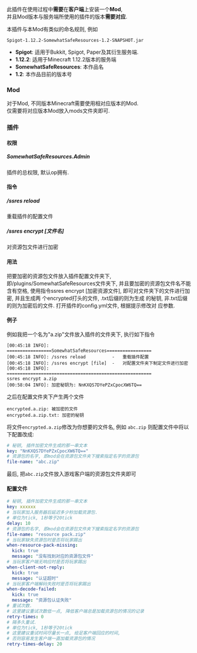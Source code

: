 此插件在使用过程中**需要**在**客户端**上安装一个**Mod**,  
并且Mod版本与服务端所使用的插件的版本**需要对应**.  

本插件与本Mod有类似的命名规则, 例如
```
Spigot-1.12.2-SomewhatSafeResources-1.2-SNAPSHOT.jar
```
* **Spigot**: 适用于Bukkit, Spigot, Paper及其衍生服务端.
* **1.12.2**: 适用于Minecraft 1.12.2版本的服务端
* **SomewhatSafeResources**: 本作品名
* **1.2**: 本作品目前的版本号

### Mod

对于Mod, 不同版本Minecraft需要使用相对应版本的Mod.  
仅需要将对应版本Mod放入mods文件夹即可.

### 插件

#### 权限

##### SomewhatSafeResources.Admin

插件的总权限, 默认op拥有.

#### 指令

##### /ssres reload

重载插件的配置文件

#####  /ssres encrypt [文件名]

对资源包文件进行加密

#### 用法

把要加密的资源包文件放入插件配置文件夹下,
即/plugins/SomewhatSafeResources文件夹下,
并且要加密的资源包文件名不能含有空格,
使用指令ssres encrypt [加密资源文件],
即可对文件夹下的文件进行加密, 并且生成两
个encrypted打头的文件, .txt后缀的则为生成
的秘钥, 非.txt后缀的则为加密后的文件.
打开插件的config.yml文件, 根据提示修改对
应参数.

#### 例子

例如我把一个名为"a.zip"文件放入插件的文件夹下,
执行如下指令

```
[00:45:18 INFO]: =================SomewhatSafeResources=================
[00:45:18 INFO]: /ssres reload          -   重载插件配置
[00:45:18 INFO]: /ssres encrypt [file]  -   对配置文件夹下制定文件进行加密
[00:45:18 INFO]: =======================================================
ssres encrypt a.zip
[00:58:04 INFO]: 加密秘钥为: NnKXQS7DYePZxCpocXW6TQ==
```

之后在配置文件夹下产生两个文件
```
encrypted.a.zip: 被加密的文件
encrypted.a.zip.txt: 加密的秘钥
```

将文件`encrypted.a.zip`修改为你想要的文件名, 例如 `abc.zip`
则配置文件中将以下配置改成:
``` yaml
# 秘钥, 插件加密文件生成的那一串文本
key: "NnKXQS7DYePZxCpocXW6TQ=="
# 资源包的名字, 即mod会在资源包文件夹下搜索指定名字的资源包
file-name: "abc.zip"
```
最后, 把`abc.zip`文件放入游戏客户端的资源包文件夹即可

#### 配置文件

``` yaml
# 秘钥, 插件加密文件生成的那一串文本
key: xxxxxx
# 当玩家加入服务器后延迟多少秒加载资源包.
# 单位为tick, 1秒等于20tick
delay: 10
# 资源包的名字, 即mod会在资源包文件夹下搜索指定名字的资源包
file-name: "resource pack.zip"
# 当玩家缺失资源包时是否将玩家踢出
when-resource-pack-missing:
  kick: true
  message: "没有找到对应的资源包文件"
# 当玩家客户端无响应时是否将玩家踢出
when-client-not-reply:
  kick: true
  message: "认证超时"
# 当玩家客户端解码失败时是否将玩家踢出
when-decode-failed:
  kick: true
  message: "资源包认证失败"
# 重试次数.
# 这里建议重试次数低一点, 降低客户端总是加载资源包的情况的记录
retry-times: 0
# 隔多久重试.
# 单位为tick, 1秒等于20tick
# 这里建议重试时间尽量长一点, 给足客户端回应的时间,
# 否则容易发生客户端一直加载资源包的情况
retry-times-delay: 20
```
